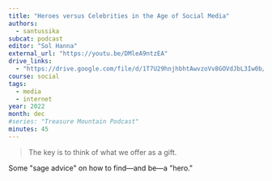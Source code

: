 ```yaml
---
title: "Heroes versus Celebrities in the Age of Social Media"
authors:
  - santussika
subcat: podcast
editor: "Sol Hanna"
external_url: "https://youtu.be/DMleA9ntzEA"
drive_links:
  - "https://drive.google.com/file/d/1T7U29hnjhbhtAwvzoVv8GOVdJbL3Iw0b/view?usp=drivesdk"
course: social
tags:
  - media
  - internet
year: 2022
month: dec
#series: "Treasure Mountain Podcast"
minutes: 45
---
```


> The key is to think of what we offer as a gift.

Some "sage advice" on how to find—and be—a "hero."
